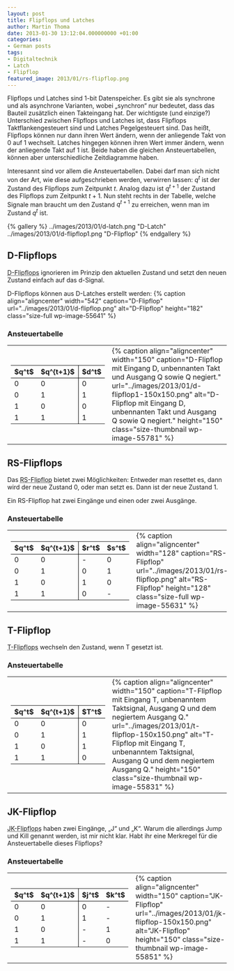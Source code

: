 ```yaml
---
layout: post
title: Flipflops und Latches
author: Martin Thoma
date: 2013-01-30 13:12:04.000000000 +01:00
categories:
- German posts
tags:
- Digitaltechnik
- Latch
- Flipflop
featured_image: 2013/01/rs-flipflop.png
---
```

Flipflops und Latches sind 1-bit Datenspeicher. Es gibt sie als synchrone und als asynchrone Varianten, wobei &bdquo;synchron&ldquo; nur bedeutet, dass das Bauteil zus&auml;tzlich einen Takteingang hat. Der wichtigste (und einzige?) Unterschied zwischen Flipflops und Latches ist, dass Flipflops Taktflankengesteuert sind und Latches Pegelgesteuert sind. Das hei&szlig;t, Flipflops k&ouml;nnen nur dann ihren Wert &auml;ndern, wenn der anliegende Takt von 0 auf 1 wechselt. Latches hingegen k&ouml;nnen ihren Wert immer &auml;ndern, wenn der anliegende Takt auf 1 ist. Beide haben die gleichen Ansteuertabellen, k&ouml;nnen aber unterschiedliche Zeitdiagramme haben.

Interesannt sind vor allem die Ansteuertabellen. Dabei darf man sich nicht von der Art, wie diese aufgeschrieben werden, verwirren lassen: $q^t$ ist der Zustand des Flipflops zum Zeitpunkt $t$. Analog dazu ist $q^{t+1}$ der Zustand des Flipflops zum Zeitpunkt $t+1$. Nun steht rechts in der Tabelle, welche Signale man braucht um den Zustand $q^{t+1}$ zu erreichen, wenn man im Zustand $q^t$ ist.

{% gallery %}
    ../images/2013/01/d-latch.png   "D-Latch"
    ../images/2013/01/d-flipflop1.png   "D-Flipflop"
{% endgallery %}

<h2>D-Flipflops</h2>
<abbr title="Delay-Flipflops">D-Flipflops</abbr> ignorieren im Prinzip den aktuellen Zustand und setzt den neuen Zustand einfach auf das d-Signal.

D-Flipflops k&ouml;nnen aus D-Latches erstellt werden:
{% caption align="aligncenter" width="542" caption="D-Flipflop" url="../images/2013/01/d-flipflop.png" alt="D-Flipflop"  height="182" class="size-full wp-image-55641" %}

<h3>Ansteuertabelle</h3>
<table>
<tr>
<td>
<table style="width:auto">
  <tr>
    <th style="border-bottom:1px solid black;">$q^t$</th>
    <th style="border-bottom:1px solid black;border-right: 1px solid black;">$q^{t+1}$</th>
    <th style="border-bottom:1px solid black;">$d^t$</th>
  </tr>
  <tr>
    <td>0</td>
    <td style="border-right: 1px solid black;">0</td>
    <td>0</td>
  </tr>
  <tr>
    <td>0</td>
    <td style="border-right: 1px solid black;">1</td>
    <td>1</td>
  </tr>
  <tr>
    <td>1</td>
    <td style="border-right: 1px solid black;">0</td>
    <td>0</td>
  </tr>
  <tr>
    <td>1</td>
    <td style="border-right: 1px solid black;">1</td>
    <td>1</td>
  </tr>
</table>
</td>
<td>
{% caption align="aligncenter" width="150" caption="D-Flipflop mit Eingang D, unbennanten Takt und Ausgang Q sowie Q negiert." url="../images/2013/01/d-flipflop1-150x150.png" alt="D-Flipflop mit Eingang D, unbennanten Takt und Ausgang Q sowie Q negiert."  height="150" class="size-thumbnail wp-image-55781" %}
</td>
</tr>
</table>


<h2>RS-Flipflops</h2>
Das <abbr title="Reset-Set-Flipflop">RS-Flipflop</abbr> bietet zwei M&ouml;glichkeiten: Entweder man resettet es, dann wird der neue Zustand 0, oder man setzt es. Dann ist der neue Zustand 1.

Ein RS-Flipflop hat zwei Eing&auml;nge und einen oder zwei Ausg&auml;nge.

<h3>Ansteuertabelle</h3>
<table>
<tr>
<td>
<table style="width:auto">
  <tr>
    <th style="border-bottom:1px solid black;">$q^t$</th>
    <th style="border-bottom:1px solid black;border-right: 1px solid black;">$q^{t+1}$</th>
    <th style="border-bottom:1px solid black;">$r^t$</th>
    <th style="border-bottom:1px solid black;">$s^t$</th>
  </tr>
  <tr>
    <td>0</td>
    <td style="border-right: 1px solid black;">0</td>
    <td>-</td>
    <td>0</td>
  </tr>
  <tr>
    <td>0</td>
    <td style="border-right: 1px solid black;">1</td>
    <td>0</td>
    <td>1</td>
  </tr>
  <tr>
    <td>1</td>
    <td style="border-right: 1px solid black;">0</td>
    <td>1</td>
    <td>0</td>
  </tr>
  <tr>
    <td>1</td>
    <td style="border-right: 1px solid black;">1</td>
    <td>0</td>
    <td>-</td>
  </tr>
</table>
</td>
<td>
{% caption align="aligncenter" width="128" caption="RS-Flipflop" url="../images/2013/01/rs-flipflop.png" alt="RS-Flipflop"  height="128" class="size-full wp-image-55631" %}
</td>
</tr>
</table>

<h2>T-Flipflop</h2>
<abbr title="Toggle-Flipflop">T-Flipflops</abbr> wechseln den Zustand, wenn T gesetzt ist.

<h3>Ansteuertabelle</h3>
<table>
<tr>
<td>
<table style="width:auto">
  <tr>
    <th style="border-bottom:1px solid black;">$q^t$</th>
    <th style="border-bottom:1px solid black;border-right: 1px solid black;">$q^{t+1}$</th>
    <th style="border-bottom:1px solid black;">$T^t$</th>
  </tr>
  <tr>
    <td>0</td>
    <td style="border-right: 1px solid black;">0</td>
    <td>0</td>
  </tr>
  <tr>
    <td>0</td>
    <td style="border-right: 1px solid black;">1</td>
    <td>1</td>
  </tr>
  <tr>
    <td>1</td>
    <td style="border-right: 1px solid black;">0</td>
    <td>1</td>
  </tr>
  <tr>
    <td>1</td>
    <td style="border-right: 1px solid black;">1</td>
    <td>0</td>
  </tr>
</table>
</td>
<td>
{% caption align="aligncenter" width="150" caption="T-Flipflop mit Eingang T, unbenanntem Taktsignal, Ausgang Q und dem negiertem Ausgang Q." url="../images/2013/01/t-flipflop-150x150.png" alt="T-Flipflop mit Eingang T, unbenanntem Taktsignal, Ausgang Q und dem negiertem Ausgang Q."  height="150" class="size-thumbnail wp-image-55831" %}
</td>
</table>

<h2>JK-Flipflop</h2>
<abbr title="Jump-/Kill-Flipflops">JK-Flipflops</abbr> haben zwei Eing&auml;nge, &bdquo;J&ldquo; und &bdquo;K&ldquo;. Warum die allerdings Jump und Kill genannt werden, ist mir nicht klar. Habt ihr eine Merkregel f&uuml;r die Ansteuertabelle dieses Flipflops?

<h3>Ansteuertabelle</h3>
<table>
<tr>
<td>
<table style="width:auto">
  <tr>
    <th style="border-bottom:1px solid black;">$q^t$</th>
    <th style="border-bottom:1px solid black;border-right: 1px solid black;">$q^{t+1}$</th>
    <th style="border-bottom:1px solid black;">$j^t$</th>
    <th style="border-bottom:1px solid black;">$k^t$</th>
  </tr>
  <tr>
    <td>0</td>
    <td style="border-right: 1px solid black;">0</td>
    <td>0</td>
    <td>-</td>
  </tr>
  <tr>
    <td>0</td>
    <td style="border-right: 1px solid black;">1</td>
    <td>1</td>
    <td>-</td>
  </tr>
  <tr>
    <td>1</td>
    <td style="border-right: 1px solid black;">0</td>
    <td>-</td>
    <td>1</td>
  </tr>
  <tr>
    <td>1</td>
    <td style="border-right: 1px solid black;">1</td>
    <td>-</td>
    <td>0</td>
  </tr>
</table>
</td>
<td>
{% caption align="aligncenter" width="150" caption="JK-Flipflop" url="../images/2013/01/jk-flipflop-150x150.png" alt="JK-Flipflop"  height="150" class="size-thumbnail wp-image-55851" %}
</td>
</tr>
</table>
